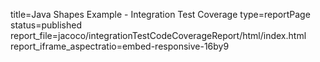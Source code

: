 title=Java Shapes Example - Integration Test Coverage
type=reportPage
status=published
report_file=jacoco/integrationTestCodeCoverageReport/html/index.html
report_iframe_aspectratio=embed-responsive-16by9
~~~~~~


